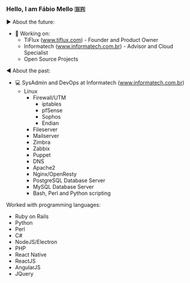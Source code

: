 ### Hello, I am Fábio Mello 🇧🇷

▶️  About the future:
- 🔭 Working on:
  - TiFlux (www.tiflux.com) - Founder and Product Owner
  - Informatech (www.informatech.com.br) - Advisor and Cloud Specialist
  - Open Source Projects

◀️  About the past:
- 💻 SysAdmin and DevOps at Informatech (www.informatech.com.br)
  - Linux
    - Firewall/UTM
      - iptables
      - pfSense
      - Sophos
      - Endian
    - Fileserver
    - Mailserver
    - Zimbra
    - Zabbix
    - Puppet
    - DNS
    - Apache2
    - Nginx/OpenResty
    - PostgreSQL Database Server
    - MySQL Database Server
    - Bash, Perl and Python scripting

Worked with programming languages:
  - Ruby on Rails
  - Python
  - Perl
  - C#
  - NodeJS/Electron
  - PHP
  - React Native
  - ReactJS
  - AngularJS
  - JQuery
